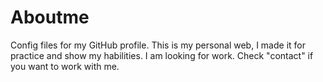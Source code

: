 # Aboutme
Config files for my GitHub profile.
This is my personal web, I made it for practice and show my habilities.
I am looking for work.
Check "contact" if you want to work with me. 
